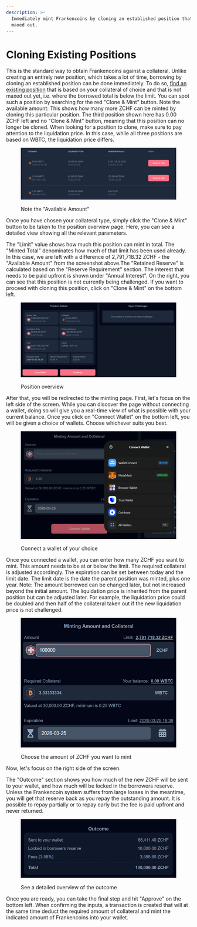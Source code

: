 ```yaml
---
description: >-
  Immediately mint Frankencoins by cloning an established position that is not
  maxed out.
---
```


# Cloning Existing Positions

This is the standard way to obtain Frankencoins against a collateral. Unlike creating an entirely new position, which takes a lot of time, borrowing by cloning an established position can be done immediately. To do so, [find an existing position](https://app.frankencoin.com/positions) that is based on your collateral of choice and that is not maxed out yet, i.e. where the borrowed total is below the limit. You can spot such a position by searching for the red "Clone & Mint" button. Note the available amount: This shows how many more ZCHF can be minted by cloning this particular position. The third position shown here has 0.00 ZCHF left and no "Clone & Mint" button, meaning that this position can no longer be cloned. When looking for a position to clone, make sure to pay attention to the liquidation price. In this case, while all three positions are based on WBTC, the liquidation price differs.&#x20;

<figure><img src="../.gitbook/assets/kuva (2) (1) (1).png" alt=""><figcaption><p>Note the "Available Amount"</p></figcaption></figure>

Once you have chosen your collateral type, simply click the "Clone & Mint" button to be taken to the position overview page. Here, you can see a detailed view showing all the relevant parameters.&#x20;

The "Limit" value shows how much this position can mint in total. The "Minted Total" denominates how much of that limit has been used already. In this case, we are left with a difference of 2,791,718.32 ZCHF - the "Available Amount" from the screenshot above.The "Retained Reserve" is calculated based on the "Reserve Requirement" section. The interest that needs to be paid upfront is shown under "Annual Interest". On the right, you can see that this position is not currently being challenged. If you want to proceed with cloning this position, click on "Clone & Mint" on the bottom left.&#x20;

<figure><img src="../.gitbook/assets/kuva (10) (1).png" alt=""><figcaption><p>Position overview</p></figcaption></figure>

After that, you will be redirected to the minting page. First, let's focus on the left side of the screen. While you can discover the page without connecting a wallet, doing so will give you a real-time view of what is possible with your current balance. Once you click on "Connect Wallet" on the bottom left, you will be given a choice of wallets. Choose whichever suits you best.&#x20;

<figure><img src="../.gitbook/assets/kuva (4) (1) (1).png" alt=""><figcaption><p>Connect a wallet of your choice</p></figcaption></figure>

Once you connected a wallet, you can enter how many ZCHF you want to mint. This amount needs to be at or below the limit. The required collateral is adjusted accordingly. The expiration can be set between today and the limit date. The limit date is the date the parent position was minted, plus one year. Note: The amount borrowed can be changed later, but not increased beyond the initial amount. The liquidation price is inherited from the parent position but can be adjusted later. For example, the liquidation price could be doubled and then half of the collateral taken out if the new liquidation price is not challenged.&#x20;

<figure><img src="../.gitbook/assets/kuva (6) (1).png" alt=""><figcaption><p>Choose the amount of ZCHF you want to mint</p></figcaption></figure>

Now, let's focus on the right side of the screen.&#x20;

The "Outcome" section shows you how much of the new ZCHF will be sent to your wallet, and how much will be locked in the borrowers reserve. Unless the Frankencoin system suffers from large losses in the meantime, you will get that reserve back as you repay the outstanding amount. It is possible to repay partially or to repay early but the fee is paid upfront and never returned.

<figure><img src="../.gitbook/assets/kuva (8) (1).png" alt=""><figcaption><p>See a detailed overview of the outcome</p></figcaption></figure>

Once you are ready, you can take the final step and hit "Approve" on the bottom left. When confirming the inputs, a transaction is created that will at the same time deduct the required amount of collateral and mint the indicated amount of Frankencoins into your wallet.&#x20;
